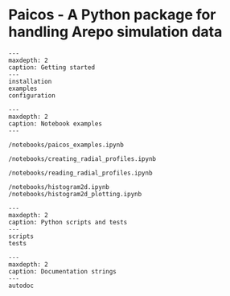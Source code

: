 # Paicos - A Python package for handling Arepo simulation data

```{toctree}
---
maxdepth: 2
caption: Getting started
---
installation
examples
configuration
```

```{toctree}
---
maxdepth: 2
caption: Notebook examples
---

/notebooks/paicos_examples.ipynb

/notebooks/creating_radial_profiles.ipynb

/notebooks/reading_radial_profiles.ipynb

/notebooks/histogram2d.ipynb
/notebooks/histogram2d_plotting.ipynb

```

```{toctree}
---
maxdepth: 2
caption: Python scripts and tests
---
scripts
tests
```

```{toctree}
---
maxdepth: 2
caption: Documentation strings
---
autodoc
```
